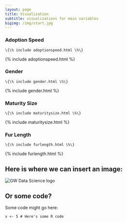 ```yaml
---
layout: page
title: Visualization
subtitle: visualizations for main variables
bigimg: /img/start.jpg
---
```


### Adoption Speed
```
\{\% include adoptionspeed.html \%\}
```
{% include adoptionspeed.html %}


### Gender
```
\{\% include gender.html \%\}
```
{% include gender.html %}


### Maturity Size
```
\{\% include maturitysize.html \%\}
```
{% include maturitysize.html %}


### Fur Length
```
\{\% include furlength.html \%\}
```
{% include furlength.html %}




## Here is where we can insert an image:

![GW Data Science logo](/img/gwdsp.png)

## Or some code?

Some code might go here:

```
x <- 5 # Here's some R code
```

